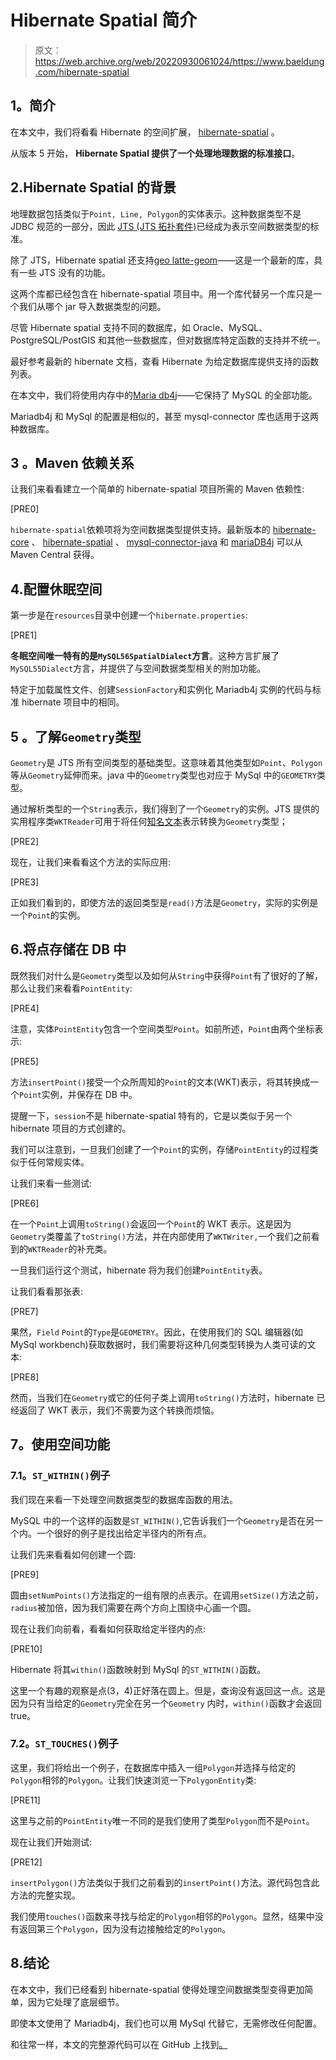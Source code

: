 # Hibernate Spatial 简介

> 原文：<https://web.archive.org/web/20220930061024/https://www.baeldung.com/hibernate-spatial>

## **1。简介**

在本文中，我们将看看 Hibernate 的空间扩展， [hibernate-spatial](https://web.archive.org/web/20221126233811/http://www.hibernatespatial.org/) 。

从版本 5 开始， **Hibernate Spatial 提供了一个处理地理数据的标准接口**。

## 2.Hibernate Spatial 的背景

地理数据包括类似于`Point, Line, Polygon`的实体表示。这种数据类型不是 JDBC 规范的一部分，因此 [JTS (JTS 拓扑套件)](https://web.archive.org/web/20221126233811/http://www.tsusiatsoftware.net/jts/main.html)已经成为表示空间数据类型的标准。

除了 JTS，Hibernate spatial 还支持[geo latte-geom](https://web.archive.org/web/20221126233811/https://github.com/GeoLatte/geolatte-geom)——这是一个最新的库，具有一些 JTS 没有的功能。

这两个库都已经包含在 hibernate-spatial 项目中。用一个库代替另一个库只是一个我们从哪个 jar 导入数据类型的问题。

尽管 Hibernate spatial 支持不同的数据库，如 Oracle、MySQL、PostgreSQL/PostGIS 和其他一些数据库，但对数据库特定函数的支持并不统一。

最好参考最新的 hibernate 文档，查看 Hibernate 为给定数据库提供支持的函数列表。

在本文中，我们将使用内存中的[Maria db4j](https://web.archive.org/web/20221126233811/https://github.com/vorburger/MariaDB4j)——它保持了 MySQL 的全部功能。

Mariadb4j 和 MySql 的配置是相似的，甚至 mysql-connector 库也适用于这两种数据库。

## 3 **。Maven 依赖关系**

让我们来看看建立一个简单的 hibernate-spatial 项目所需的 Maven 依赖性:

[PRE0]

`hibernate-spatial`依赖项将为空间数据类型提供支持。最新版本的 [hibernate-core](https://web.archive.org/web/20221126233811/https://search.maven.org/classic/#search%7Cga%7C1%7Cg%3A%22org.hibernate%22%20AND%20a%3A%22hibernate-core%22) 、 [hibernate-spatial](https://web.archive.org/web/20221126233811/https://search.maven.org/classic/#search%7Cgav%7C1%7Cg%3A%22org.hibernate%22%20AND%20a%3A%22hibernate-spatial%22) 、 [mysql-connector-java](https://web.archive.org/web/20221126233811/https://search.maven.org/classic/#search%7Cgav%7C1%7Cg%3A%22mysql%22%20AND%20a%3A%22mysql-connector-java%22) 和 [mariaDB4j](https://web.archive.org/web/20221126233811/https://search.maven.org/classic/#search%7Cgav%7C1%7Cg%3A%22ch.vorburger.mariaDB4j%22%20AND%20a%3A%22mariaDB4j%22) 可以从 Maven Central 获得。

## 4.配置休眠空间

第一步是在`resources`目录中创建一个`hibernate.properties`:

[PRE1]

**冬眠空间唯一特有的是`MySQL56SpatialDialect`方言**。这种方言扩展了`MySQL55Dialect`方言，并提供了与空间数据类型相关的附加功能。

特定于加载属性文件、创建`SessionFactory`和实例化 Mariadb4j 实例的代码与标准 hibernate 项目中的相同。

## 5 **。了解`Geometry`类型**

`Geometry`是 JTS 所有空间类型的基础类型。这意味着其他类型如`Point`、`Polygon`等从`Geometry`延伸而来。java 中的`Geometry`类型也对应于 MySql 中的`GEOMETRY`类型。

通过解析类型的一个`String`表示，我们得到了一个`Geometry`的实例。JTS 提供的实用程序类`WKTReader`可用于将任何[知名文本](https://web.archive.org/web/20221126233811/https://en.wikipedia.org/wiki/Well-known_text)表示转换为`Geometry`类型；

[PRE2]

现在，让我们来看看这个方法的实际应用:

[PRE3]

正如我们看到的，即使方法的返回类型是`read()`方法是`Geometry`，实际的实例是一个`Point`的实例。

## 6.将点存储在 DB 中

既然我们对什么是`Geometry`类型以及如何从`String`中获得`Point`有了很好的了解，那么让我们来看看`PointEntity`:

[PRE4]

注意，实体`PointEntity`包含一个空间类型`Point`。如前所述，`Point`由两个坐标表示:

[PRE5]

方法`insertPoint()`接受一个众所周知的`Point`的文本(WKT)表示，将其转换成一个`Point`实例，并保存在 DB 中。

提醒一下，`session`不是 hibernate-spatial 特有的，它是以类似于另一个 hibernate 项目的方式创建的。

我们可以注意到，一旦我们创建了一个`Point`的实例，存储`PointEntity`的过程类似于任何常规实体。

让我们来看一些测试:

[PRE6]

在一个`Point`上调用`toString()`会返回一个`Point`的 WKT 表示。这是因为`Geometry`类覆盖了`toString()`方法，并在内部使用了`WKTWriter,`一个我们之前看到的`WKTReader`的补充类。

一旦我们运行这个测试，hibernate 将为我们创建`PointEntity`表。

让我们看看那张表:

[PRE7]

果然，`Field` `Point`的`Type`是`GEOMETRY`。因此，在使用我们的 SQL 编辑器(如 MySql workbench)获取数据时，我们需要将这种几何类型转换为人类可读的文本:

[PRE8]

然而，当我们在`Geometry`或它的任何子类上调用`toString()`方法时，hibernate 已经返回了 WKT 表示，我们不需要为这个转换而烦恼。

## **7。使用空间功能**

### **7.1。`ST_WITHIN()`例子**

我们现在来看一下处理空间数据类型的数据库函数的用法。

MySQL 中的一个这样的函数是`ST_WITHIN()`,它告诉我们一个`Geometry`是否在另一个内。一个很好的例子是找出给定半径内的所有点。

让我们先来看看如何创建一个圆:

[PRE9]

圆由`setNumPoints()`方法指定的一组有限的点表示。在调用`setSize()`方法之前，`radius`被加倍，因为我们需要在两个方向上围绕中心画一个圆。

现在让我们向前看，看看如何获取给定半径内的点:

[PRE10]

Hibernate 将其`within()`函数映射到 MySql 的`ST_WITHIN()`函数。

这里一个有趣的观察是点(3，4)正好落在圆上。但是，查询没有返回这一点。这是因为只有当给定的`Geometry`完全在另一个`Geometry` 内时，`within()`函数才会返回 true。

### **7.2。`ST_TOUCHES()`例子**

这里，我们将给出一个例子，在数据库中插入一组`Polygon`并选择与给定的`Polygon`相邻的`Polygon`。让我们快速浏览一下`PolygonEntity`类:

[PRE11]

这里与之前的`PointEntity`唯一不同的是我们使用了类型`Polygon`而不是`Point`。

现在让我们开始测试:

[PRE12]

`insertPolygon()`方法类似于我们之前看到的`insertPoint()`方法。源代码包含此方法的完整实现。

我们使用`touches()`函数来寻找与给定的`Polygon`相邻的`Polygon`。显然，结果中没有返回第三个`Polygon`，因为没有边接触给定的`Polygon`。

## 8.结论

在本文中，我们已经看到 hibernate-spatial 使得处理空间数据类型变得更加简单，因为它处理了底层细节。

即使本文使用了 Mariadb4j，我们也可以用 MySql 代替它，无需修改任何配置。

和往常一样，本文的完整源代码可以在 GitHub 上找到[。](https://web.archive.org/web/20221126233811/https://github.com/eugenp/tutorials/tree/master/persistence-modules/hibernate-enterprise)